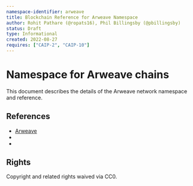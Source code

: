 ```yaml
---
namespace-identifier: arweave
title: Blockchain Reference for Arweave Namespace
author: Rohit Pathare (@ropats16), Phil Billingsby (@pbillingsby)
status: Draft
type: Informational
created: 2022-08-27
requires: ["CAIP-2", "CAIP-10"]
---
```


# Namespace for Arweave chains

This document describes the details of the Arweave network namespace and reference. 

## References

- [Arweave](https://github.com/ArweaveTeam/arweave-standards)
- [CAIP-2]: https://github.com/ChainAgnostic/CAIPs/blob/master/CAIPs/caip-2.md
- [CAIP-10]: https://github.com/ChainAgnostic/CAIPs/blob/master/CAIPs/caip-10.md


## Rights

Copyright and related rights waived via CC0.